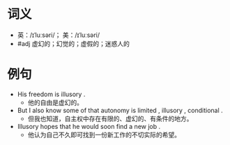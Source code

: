 # 词义
- 英：/ɪˈluːsəri/； 美：/ɪˈluːsəri/
- #adj 虚幻的；幻觉的；虚假的；迷惑人的
# 例句
- His freedom is illusory .
	- 他的自由是虚幻的。
- But I also know some of that autonomy is limited , illusory , conditional .
	- 但我也知道，自主权中存在有限的、虚幻的、有条件的地方。
- Illusory hopes that he would soon find a new job .
	- 他认为自己不久即可找到一份新工作的不切实际的希望。
